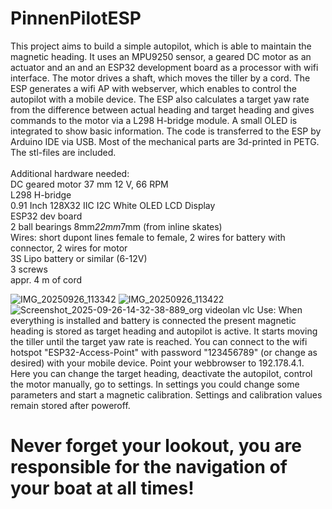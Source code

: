 # PinnenPilotESP
This project aims to build a simple autopilot, which is able to maintain the magnetic heading. It uses an MPU9250 sensor, a geared DC motor as an actuator and an and an ESP32 development board as a processor with wifi interface. The motor drives a shaft, which moves the tiller by a cord. The ESP generates a wifi AP with webserver, which enables to control the autopilot with a mobile device. The ESP also calculates a target yaw rate from the difference between actual heading and target heading and gives commands to the motor via a L298 H-bridge module. A small OLED is integrated to show basic information. The code is transferred to the ESP by Arduino IDE via USB.
Most of the mechanical parts are 3d-printed in PETG. The stl-files are included.<br/><br/>
Additional hardware needed:<br/>
DC geared motor 37 mm 12 V, 66 RPM<br/>
L298 H-bridge<br/>
0.91 Inch 128X32 IIC I2C White OLED LCD Display<br/>
ESP32 dev board<br/>
2 ball bearings 8mm*22mm*7mm (from inline skates)<br/>
Wires: short dupont lines female to female, 2 wires for battery with connector, 2 wires for motor<br/>
3S Lipo battery or similar (6-12V)<br/>
3 screws <br/>
appr. 4 m of cord<br/>

![IMG_20250926_113342](https://github.com/user-attachments/assets/10f7dbf1-3afe-4346-9344-481ae8cce848)
![IMG_20250926_113422](https://github.com/user-attachments/assets/660ce9b7-7906-4cd9-9fa0-f0f0dd629042)
![Screenshot_2025-09-26-14-32-38-889_org videolan vlc](https://github.com/user-attachments/assets/517e3b20-d279-4738-bdfa-d34ef4084f68)
Use: When everything is installed and battery is connected the present magnetic heading is stored as target heading and autopilot is active. It starts moving the tiller until the target yaw rate is reached. You can connect to the wifi hotspot "ESP32-Access-Point" with password "123456789" (or change as desired) with your mobile device. Point your webbrowser to 192.178.4.1. Here you can change the target heading, deactivate the autopilot, control the motor manually, go to settings. In settings you could change some parameters and start a magnetic calibration. Settings and calibration values remain stored after poweroff. <br/>
# Never forget your lookout, you are responsible for the navigation of your boat at all times!
